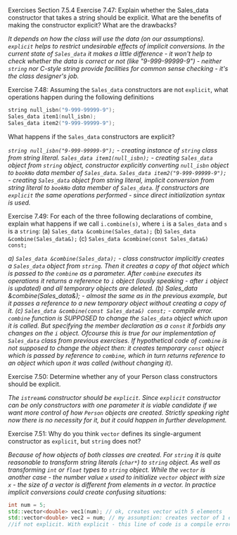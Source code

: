 Exercises Section 7.5.4
Exercise 7.47: Explain whether the Sales_data constructor that takes a
string should be explicit. What are the benefits of making the
constructor explicit? What are the drawbacks?

_It depends on how the class will use the data (on our assumptions). `explicit` helps to restrict undesirable effects of implicit conversions. In the current state of `Sales_data` it makes a little difference - it won't help to check whether the data is correct or not (like "9-999-99999-9") - neither `string` nor C-style string provide facilities for common sense checking - it's the class designer's job._

Exercise 7.48: Assuming the `Sales_data` constructors are not `explicit`,
what operations happen during the following definitions
```c++
string null_isbn("9-999-99999-9");
Sales_data item1(null_isbn);
Sales_data item2("9-999-99999-9");
```
What happens if the `Sales_data` constructors are explicit?

_`string null_isbn("9-999-99999-9");` - creating instance of `string` class from string literal.
`Sales_data item1(null_isbn);` - creating `Sales_data` object from `string` object, constructor explicitly converting `null_isbn` object to `bookNo` data member of `Sales_data`.
`Sales_data item2("9-999-99999-9");` - creating `Sales_data` object from string literal, implicit conversion from string literal to `bookNo` data member of `Sales_data`._
_If constructors are `explicit` the same operations performed - since direct initialization syntax is used._

Exercise 7.49: For each of the three following declarations of combine,
explain what happens if we call `i.combine(s)`, where `i` is a `Sales_data`
and `s` is a `string`:
(a) `Sales_data &combine(Sales_data);`
(b) `Sales_data &combine(Sales_data&);`
(c) `Sales_data &combine(const Sales_data&) const;`

_a) `Sales_data &combine(Sales_data);` - class constructor implicitly creates a `Sales_data` object from `string`. Then it creates a copy of that object which is passed to the `combine` as a parameter. After `combine` executes its operations it returns a reference to `i` object (lously speaking - after `i` object is updated) and all temporary objects are deleted.
(b) Sales_data &combine(Sales_data&); - almost the same as in the previous example, but it passes a reference to a new temporary object without creating a copy of it.
(c) `Sales_data &combine(const Sales_data&) const;` - compile error. `combine` function is SUPPOSED to change the `Sales_data` object which upon it is called. But specifying the member declaration as a `const` it forbids any changes on the `i` object. Ofcourse this is true for our implementation of `Sales_data` class from previous exercises. If hypothetical code of `combine` is not supposed to change the object then: it creates temporary `const` object which is passed by reference to `combine`, which in turn returns reference to an object which upon it was called (without changing it)._

Exercise 7.50: Determine whether any of your Person class constructors
should be explicit.

_The `istream&` constructor should be `explicit`. Since `explicit` constructor can be only constructors with one parameter it is viable candidate if we want more control of how `Person` objects are created. Strictly speaking right now there is no necessity for it, but it could happen in further development._

Exercise 7.51: Why do you think `vector` defines its single-argument
constructor as `explicit`, but `string` does not?

_Because of how objects of both classes are created. For `string` it is quite reasonable to transform string literals (`char*`) to `string` object. As well as transforming `int` or `float` types to `string` object.
While the `vector` is another case - the number value `x` used to initialize `vector` object with size `x` - the size of a vector is different from elements in a vector. In practice implicit conversions could create confusing situations:_
```c++
int num = 5;
std::vector<double> vec1(num); // ok, creates vector with 5 elements
std::vector<double> vec2 = num; // my assumption: creates vector of 1 element where vec1[0] == 5
//if not explicit. With explicit - this line of code is a compile error.
```
